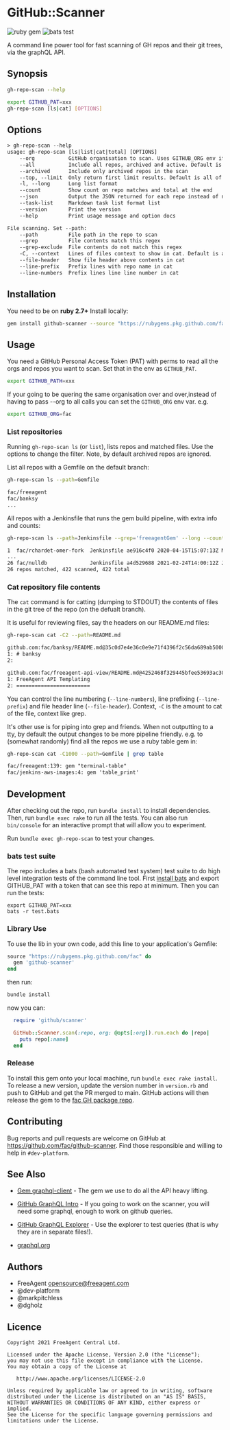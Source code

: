 # GitHub::Scanner

![ruby gem](https://github.com/fac/github-scanner/actions/workflows/freeagent-gem.yml/badge.svg)
![bats test](https://github.com/fac/github-scanner/actions/workflows/bats.yml/badge.svg)

A command line power tool for fast scanning of GH repos and their git trees, via the graphQL API.

## Synopsis

```bash
gh-repo-scan --help

export GITHUB_PAT=xxx
gh-repo-scan [ls|cat] [OPTIONS]
```

## Options

```txt
> gh-repo-scan --help
usage: gh-repo-scan [ls|list|cat|total] [OPTIONS]
    --org           GitHub organisation to scan. Uses GITHUB_ORG env if not given
    --all           Include all repos, archived and active. Default is only active.
    --archived      Include only archived repos in the scan
    --top, --limit  Only return first limit results. Default is all of them.
    -l, --long      Long list format
    --count         Show count on repo matches and total at the end
    --json          Output the JSON returned for each repo instead of normal list output
    --task-list     Markdown task list format list
    --version       Print the version
    --help          Print usage message and option docs

File scanning. Set --path:
    --path          File path in the repo to scan
    --grep          File contents match this regex
    --grep-exclude  File contents do not match this regex
    -C, --context   Lines of files context to show in cat. Default is all.
    --file-header   Show file header above contents in cat
    --line-prefix   Prefix lines with repo name in cat
    --line-numbers  Prefix lines line line number in cat
```

## Installation

You need to be on **ruby 2.7+** Install locally:

```bash
gem install github-scanner --source "https://rubygems.pkg.github.com/fac"
```

## Usage

You need a GitHub Personal Access Token (PAT) with perms to read all the orgs and repos you want to scan. Set that in the env as `GITHUB_PAT`.

```bash
export GITHUB_PATH=xxx
```
If your going to be quering the same organisation over and over,instead of having to pass --org to all calls you can set the `GITHUB_ORG` env var. e.g.
```bash
export GITHUB_ORG=fac
```


### List repositories

Running `gh-repo-scan ls` (or `list`), lists repos and matched files. Use the options to change the filter. Note, by default archived repos are ignored.

List all repos with a Gemfile on the default branch:

```sh
gh-repo-scan ls --path=Gemfile
```

```txt
fac/freeagent        
fac/banksy
...
```

All repos with a Jenkinsfile that runs the gem build pipeline, with extra info and counts:

```sh
gh-repo-scan ls --path=Jenkinsfile --grep='freeagentGem' --long --count
```

```txt
1  fac/rchardet-omer-fork  Jenkinsfile ae916c4f0 2020-04-15T15:07:13Z Mark Pitchless
...
26 fac/nulldb              Jenkinsfile a4d529688 2021-02-24T14:00:12Z James Bell
26 repos matched, 422 scanned, 422 total

```

### Cat repository file contents

The `cat` command is for catting (dumping to STDOUT) the contents of files in the git tree of the repo (on the defualt branch).

It is useful for reviewing files, say the headers on our README.md files:

```sh
gh-repo-scan cat -C2 --path=README.md
```

```txt
github.com:fac/banksy/README.md@35c0d7e4e36c0e9e71f4396f2c56da689ab50004
1: # banksy
2: 

github.com:fac/freeagent-api-view/README.md@4252468f329445bfee53693ac301d9345c3ec8f7
1: FreeAgent API Templating
2: ========================
```

You can control the line numbering (`--line-numbers`), line prefixing (`--line-prefix`) and file header line (`--file-header`). Context, `-C` is the amount to cat of the file, context like grep.

It's other use is for piping into grep and friends. When not outputting to a tty, by default the output changes to be more pipeline friendly. e.g. to (somewhat randomly) find all the repos we use a ruby table gem in:

```sh
gh-repo-scan cat -C1000 --path=Gemfile | grep table
```

```txt
fac/freeagent:139: gem "terminal-table"
fac/jenkins-aws-images:4: gem 'table_print'
```

## Development

After checking out the repo, run `bundle install` to install dependencies. Then, run `bundle exec rake` to run all the tests. You can also run `bin/console` for an interactive prompt that will allow you to experiment.

Run `bundle exec gh-repo-scan` to test your changes.

### bats test suite

The repo includes a bats (bash automated test system) test suite to do high level integration tests of the command line tool. First [install bats](https://bats-core.readthedocs.io/en/latest/installation.html) and export GITHUB_PAT with a token that can see this repo at minimum. Then you can run the tests:

```
export GITHUB_PAT=xxx
bats -r test.bats
```

### Library Use

To use the lib in your own code, add this line to your application's Gemfile:

```ruby
source "https://rubygems.pkg.github.com/fac" do
  gem 'github-scanner'
end
```

then run:

```bash
bundle install
```

now you can:

```ruby
  require 'github/scanner'

  GitHub::Scanner.scan(:repo, org: @opts[:org]).run.each do |repo|
    puts repo[:name]
  end
```

### Release

To install this gem onto your local machine, run `bundle exec rake install`. To release a new version, update the version number in `version.rb` and push to GitHub and get the PR merged to main. GitHub actions will then release the gem to the [fac GH package repo](https://github.com/orgs/fac/packages?repo_name=github-scanner).




## Contributing

Bug reports and pull requests are welcome on GitHub at https://github.com/fac/github-scanner. Find those responsible and willing to help in `#dev-platform`.

## See Also

* [Gem graphql-client](https://github.com/github/graphql-client/tree/master/lib/graphql/client) - The gem we use to do all the API heavy lifting.

* [GitHub GraphQL Intro](https://docs.github.com/en/graphql/guides/introduction-to-graphql) - If you going to work on the scanner, you will need some graphql, enough to work on github queries.
* [GitHub GraphQL Explorer](https://docs.github.com/en/graphql/overview/explorer) - Use the explorer to test queries (that is why they are in separate files!).
* [graphql.org](https://graphql.org/)
## Authors

* FreeAgent <opensource@freeagent.com>
* @dev-platform
* @markpitchless
* @dgholz

## Licence

```
Copyright 2021 FreeAgent Central Ltd.

Licensed under the Apache License, Version 2.0 (the "License");
you may not use this file except in compliance with the License.
You may obtain a copy of the License at

   http://www.apache.org/licenses/LICENSE-2.0

Unless required by applicable law or agreed to in writing, software
distributed under the License is distributed on an "AS IS" BASIS,
WITHOUT WARRANTIES OR CONDITIONS OF ANY KIND, either express or implied.
See the License for the specific language governing permissions and
limitations under the License.
```
